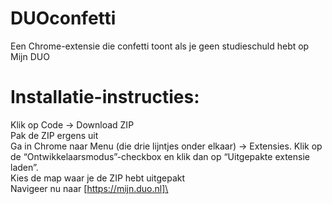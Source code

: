 # DUOconfetti
Een Chrome-extensie die confetti toont als je geen studieschuld hebt op Mijn  DUO

# Installatie-instructies:
Klik op Code -> Download ZIP\
Pak de ZIP ergens uit\
Ga in Chrome naar Menu (die drie lijntjes onder elkaar) -> Extensies. Klik op de “Ontwikkelaarsmodus”-checkbox en klik dan op “Uitgepakte extensie laden”.\
Kies de map waar je de ZIP hebt uitgepakt\
Navigeer nu naar [https://mijn.duo.nl]\
